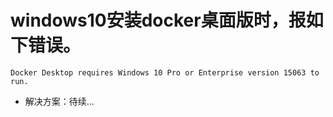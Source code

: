 # windows10安装docker桌面版时，报如下错误。
```
Docker Desktop requires Windows 10 Pro or Enterprise version 15063 to run.
```
* 解决方案：待续...
